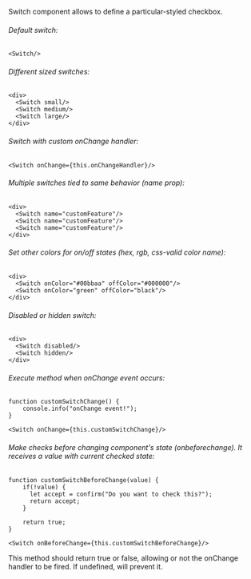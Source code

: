 Switch component allows to define a particular-styled checkbox.

###### Default switch:

    <Switch/>

###### Different sized switches:

    <div>
      <Switch small/>
      <Switch medium/>
      <Switch large/>
    </div>

###### Switch with custom onChange handler:

    <Switch onChange={this.onChangeHandler}/>

###### Multiple switches tied to same behavior (name prop):

    <div>
      <Switch name="customFeature"/>
      <Switch name="customFeature"/>
      <Switch name="customFeature"/>
    </div>

###### Set other colors for on/off states (hex, rgb, css-valid color name):

    <div>
      <Switch onColor="#00bbaa" offColor="#000000"/>
      <Switch onColor="green" offColor="black"/>
    </div>

###### Disabled or hidden switch:

    <div>
      <Switch disabled/>
      <Switch hidden/>
    </div>

###### Execute method when onChange event occurs:

    function customSwitchChange() {
        console.info("onChange event!");
    }

    <Switch onChange={this.customSwitchChange}/>

###### Make checks before changing component's state (onbeforechange). It receives a value with current checked state:

    function customSwitchBeforeChange(value) {
        if(!value) {
          let accept = confirm("Do you want to check this?");
          return accept;
        }

        return true;
    }

    <Switch onBeforeChange={this.customSwitchBeforeChange}/>

This method should return true or false, allowing or not the onChange handler to be fired. If undefined, will prevent it.


